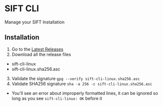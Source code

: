 # SIFT CLI

Manage your SIFT Installation

## Installation

1. Go to the [Latest Releases](https://github.com/sans-dfir/sift-cli/releases/latest)
2. Download all the release files
  * sift-cli-linux
  * sift-cli-linux.sha256.asc
3. Validate the signature `gpg --verify sift-cli-linux.sha256.asc`
4. Validate SHA256 signature `sha -a 256 -c sift-cli-linux.sha256.asc`
  * You'll see an error about improperly formatted lines, it
    can be ignored so long as you see `sift-cli-linux: OK` before it

 
